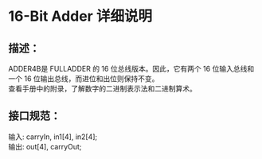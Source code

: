 # 16-Bit Adder 详细说明

## 描述：

ADDER4B是 FULLADDER 的 16 位总线版本。因此，它有两个 16 位输入总线和一个 16 位输出总线，而进位和出位则保持不变。  
查看手册中的附录，了解数字的二进制表示法和二进制算术。

## 接口规范：

输入: carryIn, in1[4], in2[4];  
输出: out[4], carryOut;
